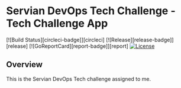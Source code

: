 # Servian DevOps Tech Challenge - Tech Challenge App

[![Build Status][circleci-badge]][circleci]
[![Release][release-badge]][release]
[![GoReportCard][report-badge]][report]
[![License][license-badge]][license]

[license-badge]: https://img.shields.io/github/license/Servian/TechChallengeApp.svg?style=flat
[license]: https://github.com/DragonBlazer76/techchallenge

## Overview

This is the Servian DevOps Tech challenge assigned to me. 
